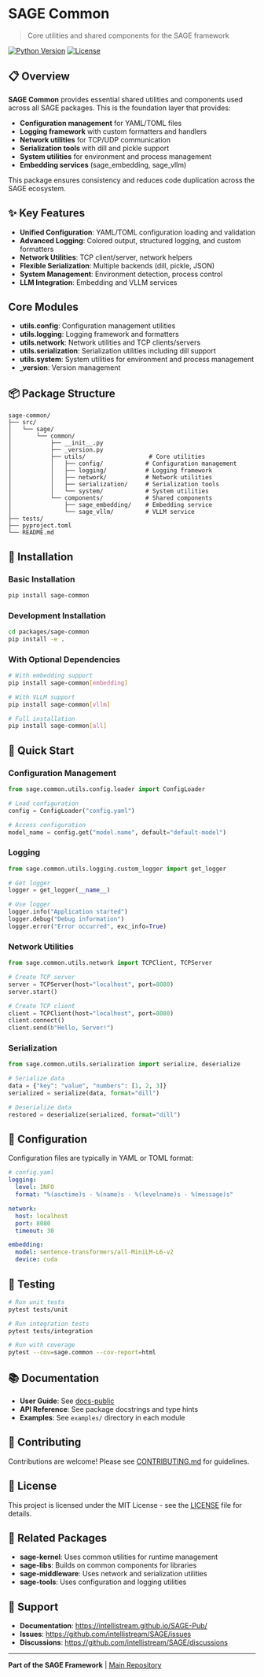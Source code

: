 # SAGE Common

> Core utilities and shared components for the SAGE framework

[![Python Version](https://img.shields.io/badge/python-3.9%2B-blue.svg)](https://www.python.org/downloads/)
[![License](https://img.shields.io/badge/license-MIT-green.svg)](../../LICENSE)

## 📋 Overview

**SAGE Common** provides essential shared utilities and components used across all SAGE packages.
This is the foundation layer that provides:

- **Configuration management** for YAML/TOML files
- **Logging framework** with custom formatters and handlers
- **Network utilities** for TCP/UDP communication
- **Serialization tools** with dill and pickle support
- **System utilities** for environment and process management
- **Embedding services** (sage_embedding, sage_vllm)

This package ensures consistency and reduces code duplication across the SAGE ecosystem.

## ✨ Key Features

- **Unified Configuration**: YAML/TOML configuration loading and validation
- **Advanced Logging**: Colored output, structured logging, and custom formatters
- **Network Utilities**: TCP client/server, network helpers
- **Flexible Serialization**: Multiple backends (dill, pickle, JSON)
- **System Management**: Environment detection, process control
- **LLM Integration**: Embedding and VLLM services

## Core Modules

- **utils.config**: Configuration management utilities
- **utils.logging**: Logging framework and formatters
- **utils.network**: Network utilities and TCP clients/servers
- **utils.serialization**: Serialization utilities including dill support
- **utils.system**: System utilities for environment and process management
- **\_version**: Version management

## 📦 Package Structure

```
sage-common/
├── src/
│   └── sage/
│       └── common/
│           ├── __init__.py
│           ├── _version.py
│           ├── utils/                  # Core utilities
│           │   ├── config/            # Configuration management
│           │   ├── logging/           # Logging framework
│           │   ├── network/           # Network utilities
│           │   ├── serialization/     # Serialization tools
│           │   └── system/            # System utilities
│           └── components/            # Shared components
│               ├── sage_embedding/    # Embedding service
│               └── sage_vllm/         # VLLM service
├── tests/
├── pyproject.toml
└── README.md
```

## 🚀 Installation

### Basic Installation

```bash
pip install sage-common
```

### Development Installation

```bash
cd packages/sage-common
pip install -e .
```

### With Optional Dependencies

```bash
# With embedding support
pip install sage-common[embedding]

# With VLLM support
pip install sage-common[vllm]

# Full installation
pip install sage-common[all]
```

## 📖 Quick Start

### Configuration Management

```python
from sage.common.utils.config.loader import ConfigLoader

# Load configuration
config = ConfigLoader("config.yaml")

# Access configuration
model_name = config.get("model.name", default="default-model")
```

### Logging

```python
from sage.common.utils.logging.custom_logger import get_logger

# Get logger
logger = get_logger(__name__)

# Use logger
logger.info("Application started")
logger.debug("Debug information")
logger.error("Error occurred", exc_info=True)
```

### Network Utilities

```python
from sage.common.utils.network import TCPClient, TCPServer

# Create TCP server
server = TCPServer(host="localhost", port=8080)
server.start()

# Create TCP client
client = TCPClient(host="localhost", port=8080)
client.connect()
client.send(b"Hello, Server!")
```

### Serialization

```python
from sage.common.utils.serialization import serialize, deserialize

# Serialize data
data = {"key": "value", "numbers": [1, 2, 3]}
serialized = serialize(data, format="dill")

# Deserialize data
restored = deserialize(serialized, format="dill")
```

## 🔧 Configuration

Configuration files are typically in YAML or TOML format:

```yaml
# config.yaml
logging:
  level: INFO
  format: "%(asctime)s - %(name)s - %(levelname)s - %(message)s"

network:
  host: localhost
  port: 8080
  timeout: 30

embedding:
  model: sentence-transformers/all-MiniLM-L6-v2
  device: cuda
```

## 🧪 Testing

```bash
# Run unit tests
pytest tests/unit

# Run integration tests
pytest tests/integration

# Run with coverage
pytest --cov=sage.common --cov-report=html
```

## 📚 Documentation

- **User Guide**: See
  [docs-public](https://intellistream.github.io/SAGE-Pub/guides/packages/sage-common/)
- **API Reference**: See package docstrings and type hints
- **Examples**: See `examples/` directory in each module

## 🤝 Contributing

Contributions are welcome! Please see [CONTRIBUTING.md](../../CONTRIBUTING.md) for guidelines.

## 📄 License

This project is licensed under the MIT License - see the [LICENSE](../../LICENSE) file for details.

## 🔗 Related Packages

- **sage-kernel**: Uses common utilities for runtime management
- **sage-libs**: Builds on common components for libraries
- **sage-middleware**: Uses network and serialization utilities
- **sage-tools**: Uses configuration and logging utilities

## 📮 Support

- **Documentation**: https://intellistream.github.io/SAGE-Pub/
- **Issues**: https://github.com/intellistream/SAGE/issues
- **Discussions**: https://github.com/intellistream/SAGE/discussions

______________________________________________________________________

**Part of the SAGE Framework** | [Main Repository](https://github.com/intellistream/SAGE)
